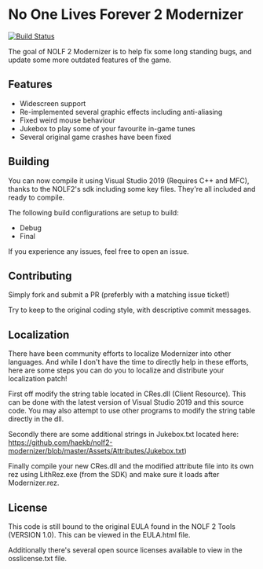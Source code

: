 # No One Lives Forever 2 Modernizer

[![Build Status](https://dev.azure.com/heytherecoffee/NOLF2-Modernizer/_apis/build/status/haekb.nolf2-modernizer?branchName=master)](https://dev.azure.com/heytherecoffee/NOLF2-Modernizer/_build/latest?definitionId=4&branchName=master)

The goal of NOLF 2 Modernizer is to help fix some long standing bugs, and update some more outdated features of the game.

## Features

 - Widescreen support
 - Re-implemented several graphic effects including anti-aliasing
 - Fixed weird mouse behaviour
 - Jukebox to play some of your favourite in-game tunes
 - Several original game crashes have been fixed

## Building

You can now compile it using Visual Studio 2019 (Requires C++ and MFC), thanks to the NOLF2's sdk including some key files. They're all included and ready to compile.

The following build configurations are setup to build: 
 - Debug
 - Final

If you experience any issues, feel free to open an issue.

## Contributing

Simply fork and submit a PR (preferbly with a matching issue ticket!) 

Try to keep to the original coding style, with descriptive commit messages.

## Localization

There have been community efforts to localize Modernizer into other languages. And while I don't have the time to directly help in these efforts, here are some steps you can do you to localize and distribute your localization patch!

First off modify the string table located in CRes.dll (Client Resource). This can be done with the latest version of Visual Studio 2019 and this source code. You may also attempt to use other programs to modify the string table directly in the dll. 

Secondly there are some additional strings in Jukebox.txt located here: https://github.com/haekb/nolf2-modernizer/blob/master/Assets/Attributes/Jukebox.txt) 

Finally compile your new CRes.dll and the modified attribute file into its own rez using LithRez.exe (from the SDK) and make sure it loads after Modernizer.rez.

## License

This code is still bound to the original EULA found in the NOLF 2 Tools (VERSION 1.0). This can be viewed in the EULA.html file.

Additionally there's several open source licenses available to view in the osslicense.txt file.